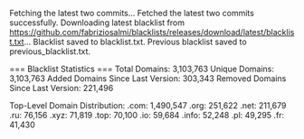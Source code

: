 Fetching the latest two commits...
Fetched the latest two commits successfully.
Downloading latest blacklist from https://github.com/fabriziosalmi/blacklists/releases/download/latest/blacklist.txt...
Blacklist saved to blacklist.txt.
Previous blacklist saved to previous_blacklist.txt.

=== Blacklist Statistics ===
Total Domains: 3,103,763
Unique Domains: 3,103,763
Added Domains Since Last Version: 303,343
Removed Domains Since Last Version: 221,496

Top-Level Domain Distribution:
  .com: 1,490,547
  .org: 251,622
  .net: 211,679
  .ru: 76,156
  .xyz: 71,819
  .top: 70,100
  .io: 59,684
  .info: 52,248
  .pl: 49,295
  .fr: 41,430
